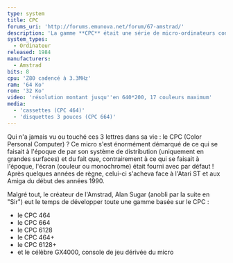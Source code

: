 ```yaml
---
type: system
title: CPC
forums_uri: 'http://forums.emunova.net/forum/67-amstrad/'
description: 'La gamme **CPC** était une série de micro-ordinateurs conçus par Amstrad. Elle compte quatre modèles, deux d''entre eux (le CPC 464 et le CPC6128) proposant des versions +, qui embarquent un port cartouche en plus du lecteur de disquettes.'
system_types: 
  - Ordinateur
released: 1984
manufacturers: 
  - Amstrad
bits: 8
cpu: 'Z80 cadencé à 3.3MHz'
ram: '64 Ko'
rom: '32 Ko'
video: 'résolution montant jusqu''en 640*200, 17 couleurs maximum'
media:
  - 'cassettes (CPC 464)'
  - 'disquettes 3 pouces (CPC 664)'
---
```

Qui n'a jamais vu ou touché ces 3 lettres dans sa vie : le CPC (Color Personal Computer) ?
Ce micro s'est énormément démarqué de ce qui se faisait à l'époque de par son système de distribution (uniquement en grandes surfaces) et du fait que, contrairement à ce qui se faisait à l'époque, l'écran (couleur ou monochrome) était fourni avec par défaut !
Après quelques années de règne, celui-ci s'acheva face à l'Atari ST et aux Amiga du début des années 1990.

Malgré tout, le créateur de l'Amstrad, Alan Sugar (anobli par la suite en "Sir") eut le temps de développer toute une gamme basée sur le CPC :
- le CPC 464
- le CPC 664
- le CPC 6128
- le CPC 464+
- le CPC 6128+
- et le célèbre GX4000, console de jeu dérivée du micro